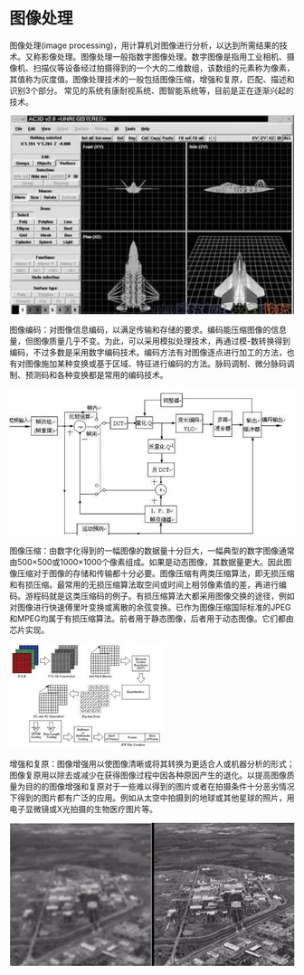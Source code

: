 # 图像处理
图像处理(image processing)，用计算机对图像进行分析，以达到所需结果的技术。又称影像处理。图像处理一般指数字图像处理。数字图像是指用工业相机、摄像机、扫描仪等设备经过拍摄得到的一个大的二维数组，该数组的元素称为像素，其值称为灰度值。图像处理技术的一般包括图像压缩，增强和复原，匹配、描述和识别3个部分。 常见的系统有康耐视系统、图智能系统等，目前是正在逐渐兴起的技术。 

![](/images/19.jpg)

图像编码：对图像信息编码，以满足传输和存储的要求。编码能压缩图像的信息量，但图像质量几乎不变。为此，可以采用模拟处理技术，再通过模-数转换得到编码，不过多数是采用数字编码技术。编码方法有对图像逐点进行加工的方法，也有对图像施加某种变换或基于区域、特征进行编码的方法。脉码调制、微分脉码调制、预测码和各种变换都是常用的编码技术。 

![](/images/20.png)

图像压缩：由数字化得到的一幅图像的数据量十分巨大，一幅典型的数字图像通常由500×500或1000×1000个像素组成。如果是动态图像，其数据量更大。因此图像压缩对于图像的存储和传输都十分必要。图像压缩有两类压缩算法，即无损压缩和有损压缩。最常用的无损压缩算法取空间或时间上相邻像素值的差，再进行编码。游程码就是这类压缩码的例子。有损压缩算法大都采用图像交换的途径，例如对图像进行快速傅里叶变换或离散的余弦变换。已作为图像压缩国际标准的JPEG和MPEG均属于有损压缩算法。前者用于静态图像，后者用于动态图像。它们都由芯片实现。

![](/images/21.jpg)

增强和复原：图像增强用以使图像清晰或将其转换为更适合人或机器分析的形式；图像复原用以除去或减少在获得图像过程中因各种原因产生的退化。以提高图像质量为目的的图像增强和复原对于一些难以得到的图片或者在拍摄条件十分恶劣情况下得到的图片都有广泛的应用。例如从太空中拍摄到的地球或其他星球的照片，用电子显微镜或X光拍摄的生物医疗图片等。

![](/images/22.jpg)